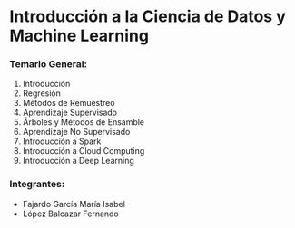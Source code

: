 # Introducción a la Ciencia de Datos y Machine Learning


### Temario General:
1. Introducción
2. Regresión
3. Métodos de Remuestreo
4. Aprendizaje Supervisado
5. Árboles y Métodos de Ensamble
6. Aprendizaje No Supervisado
7. Introducción a Spark
8. Introducción a Cloud Computing
9. Introducción a Deep Learning

### Integrantes:
* Fajardo García María Isabel
* López Balcazar Fernando
